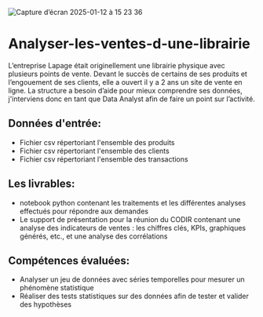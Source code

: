 
![Capture d’écran 2025-01-12 à 15 23 36](https://github.com/user-attachments/assets/fefc8bc1-98e5-4ec9-a857-a1ab8927b9d6)

# Analyser-les-ventes-d-une-librairie

L’entreprise Lapage était originellement une librairie physique avec plusieurs points de vente. Devant le succès de certains de ses produits et l’engouement de ses clients, elle a ouvert il y a 2 ans un site de vente en ligne. 
La structure a besoin d’aide pour mieux comprendre ses données, j'interviens donc en tant que Data Analyst afin de faire un point sur l’activité. 

## Données d'entrée:

- Fichier csv répertoriant l'ensemble des produits
- Fichier csv répertoriant l'ensemble des clients
- Fichier csv répertoriant l'ensemble des transactions

## Les livrables:

- notebook python contenant les traitements et les différentes analyses effectués pour répondre aux demandes 
- Le support de présentation pour la réunion du CODIR contenant une analyse des indicateurs de ventes : les chiffres clés, KPIs, graphiques générés, etc., et une analyse des corrélations 

## Compétences évaluées:

- Analyser un jeu de données avec séries temporelles pour mesurer un phénomène statistique
- Réaliser des tests statistiques sur des données afin de tester et valider des hypothèses
